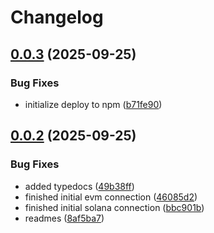 # Changelog

## [0.0.3](https://github.com/TuwaIO/satellite-connect/compare/satellite-evm-v0.0.2...satellite-evm-v0.0.3) (2025-09-25)


### Bug Fixes

* initialize deploy to npm ([b71fe90](https://github.com/TuwaIO/satellite-connect/commit/b71fe901d1eadfc065689d6c1054535fdffc7308))

## [0.0.2](https://github.com/TuwaIO/satellite-connect/compare/satellite-evm-v0.0.1...satellite-evm-v0.0.2) (2025-09-25)


### Bug Fixes

* added typedocs ([49b38ff](https://github.com/TuwaIO/satellite-connect/commit/49b38ffcdc75724c7917425f1ae5bfff12102201))
* finished initial evm connection ([46085d2](https://github.com/TuwaIO/satellite-connect/commit/46085d28e0b4ff146f6da7e03a614830032927cd))
* finished initial solana connection ([bbc901b](https://github.com/TuwaIO/satellite-connect/commit/bbc901b8bff3563e4096dc064e78e33cabbe6cb0))
* readmes ([8af5ba7](https://github.com/TuwaIO/satellite-connect/commit/8af5ba76f248b2d5386322999904d21ced4220f4))

